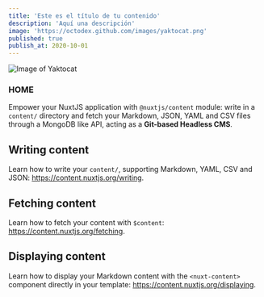 ```yaml
---
title: 'Este es el título de tu contenido'
description: 'Aquí una descripción'
image: 'https://octodex.github.com/images/yaktocat.png'
published: true
publish_at: 2020-10-01
---
```


![Image of Yaktocat](https://octodex.github.com/images/yaktocat.png)

### HOME
Empower your NuxtJS application with `@nuxtjs/content` module: write in a `content/` directory and fetch your Markdown, JSON, YAML and CSV files through a MongoDB like API, acting as a **Git-based Headless CMS**.

## Writing content

Learn how to write your `content/`, supporting Markdown, YAML, CSV and JSON: https://content.nuxtjs.org/writing.

## Fetching content

Learn how to fetch your content with `$content`: https://content.nuxtjs.org/fetching.

## Displaying content

Learn how to display your Markdown content with the `<nuxt-content>` component directly in your template: https://content.nuxtjs.org/displaying.